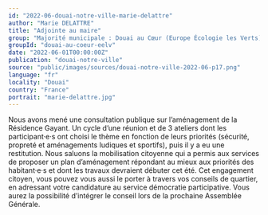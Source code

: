 ```yaml
---
id: "2022-06-douai-notre-ville-marie-delattre"
author: "Marie DELATTRE"
title: "Adjointe au maire"
group: "Majorité municipale : Douai au Cœur (Europe Écologie les Verts)"
groupId: "douai-au-coeur-eelv"
date: "2022-06-01T00:00:00Z"
publication: "douai-notre-ville"
source: "public/images/sources/douai-notre-ville-2022-06-p17.png"
language: "fr"
locality: "Douai"
country: "France"
portrait: "marie-delattre.jpg"
---
```


Nous avons mené une consultation publique sur l’aménagement de la Résidence Gayant. Un cycle d’une réunion et de 3 ateliers dont les participant·e·s ont choisi le thème en fonction de leurs priorités (sécurité, propreté et aménagements ludiques et sportifs), puis il y a eu une restitution. Nous saluons la mobilisation citoyenne qui a permis aux services de proposer un plan d’aménagement répondant au mieux aux priorités des habitant·e·s et dont les travaux devraient débuter cet été.
Cet engagement citoyen, vous pouvez vous aussi le porter à travers vos conseils de quartier, en adressant votre candidature au service démocratie participative. Vous aurez la possibilité d’intégrer le conseil lors de la prochaine Assemblée Générale.
